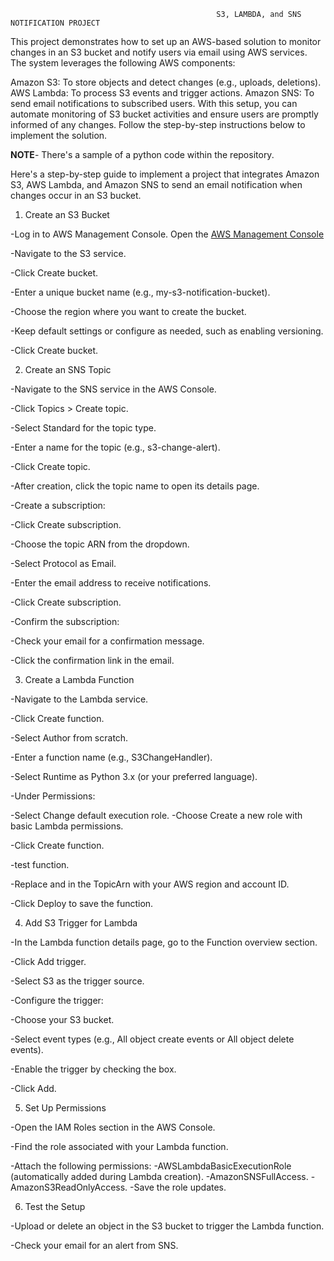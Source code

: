                                                   S3, LAMBDA, and SNS NOTIFICATION PROJECT


This project demonstrates how to set up an AWS-based solution to monitor changes in an S3 bucket and notify users via email using AWS services. The system leverages the following AWS components:

Amazon S3: To store objects and detect changes (e.g., uploads, deletions).
AWS Lambda: To process S3 events and trigger actions.
Amazon SNS: To send email notifications to subscribed users.
With this setup, you can automate monitoring of S3 bucket activities and ensure users are promptly informed of any changes. Follow the step-by-step instructions below to implement the solution.

**NOTE**- There's a sample of a python code within the repository.


Here's a step-by-step guide to implement a project that integrates Amazon S3, AWS Lambda, and Amazon SNS to send an email notification when changes occur in an S3 bucket.

1. Create an S3 Bucket

-Log in to AWS Management Console. Open the [AWS Management Console](https://aws.amazon.com/console/)

-Navigate to the S3 service.

-Click Create bucket.

-Enter a unique bucket name (e.g., my-s3-notification-bucket).

-Choose the region where you want to create the bucket.

-Keep default settings or configure as needed, such as enabling versioning.

-Click Create bucket.



2. Create an SNS Topic

-Navigate to the SNS service in the AWS Console.

-Click Topics > Create topic.

-Select Standard for the topic type.

-Enter a name for the topic (e.g., s3-change-alert).

-Click Create topic.

-After creation, click the topic name to open its details page.

-Create a subscription:

-Click Create subscription.

-Choose the topic ARN from the dropdown.

-Select Protocol as Email.

-Enter the email address to receive notifications.

-Click Create subscription.

-Confirm the subscription:

-Check your email for a confirmation message.

-Click the confirmation link in the email.


3. Create a Lambda Function

-Navigate to the Lambda service.

-Click Create function.

-Select Author from scratch.

-Enter a function name (e.g., S3ChangeHandler).

-Select Runtime as Python 3.x (or your preferred language).

-Under Permissions:

  -Select Change default execution role.
  -Choose Create a new role with basic Lambda permissions.

-Click Create function.

-test function.

-Replace <region> and <account-id> in the TopicArn with your AWS region and account ID.

-Click Deploy to save the function.



4. Add S3 Trigger for Lambda

-In the Lambda function details page, go to the Function overview section.

-Click Add trigger.

-Select S3 as the trigger source.

-Configure the trigger:

-Choose your S3 bucket.

-Select event types (e.g., All object create events or All object delete events).

-Enable the trigger by checking the box.

-Click Add.




5. Set Up Permissions

-Open the IAM Roles section in the AWS Console.

-Find the role associated with your Lambda function.

-Attach the following permissions:
  -AWSLambdaBasicExecutionRole (automatically added during Lambda creation).
  -AmazonSNSFullAccess.
  -AmazonS3ReadOnlyAccess.
-Save the role updates.



6. Test the Setup

-Upload or delete an object in the S3 bucket to trigger the Lambda function.

-Check your email for an alert from SNS.

